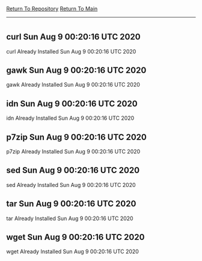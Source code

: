 [Return To Repository](https://github.com/deathbybandaid/piholeparser/)
[Return To Main](https://github.com/deathbybandaid/piholeparser/blob/master/RecentRunLogs/Mainlog.md)
____________________________________
# 
## curl Sun Aug  9 00:20:16 UTC 2020
curl Already Installed Sun Aug  9 00:20:16 UTC 2020
## gawk Sun Aug  9 00:20:16 UTC 2020
gawk Already Installed Sun Aug  9 00:20:16 UTC 2020
## idn Sun Aug  9 00:20:16 UTC 2020
idn Already Installed Sun Aug  9 00:20:16 UTC 2020
## p7zip Sun Aug  9 00:20:16 UTC 2020
p7zip Already Installed Sun Aug  9 00:20:16 UTC 2020
## sed Sun Aug  9 00:20:16 UTC 2020
sed Already Installed Sun Aug  9 00:20:16 UTC 2020
## tar Sun Aug  9 00:20:16 UTC 2020
tar Already Installed Sun Aug  9 00:20:16 UTC 2020
## wget Sun Aug  9 00:20:16 UTC 2020
wget Already Installed Sun Aug  9 00:20:16 UTC 2020
